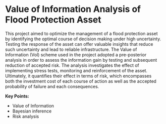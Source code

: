 # Value of Information Analysis of Flood Protection Asset

This project aimed to optimize the management of a flood protection asset by identifying the optimal course of decision making under high uncertainty. Testing the response of the asset can offer valuable insights that reduce such uncertainty and lead to reliable infrastructure. The Value of Information (VoI) scheme used in the project adopted a pre-posterior analysis in order to assess the information gain by testing and subsequent reduction of accepted risk. The analysis investigates the effect of implementing stress tests, monitoring and reinforcement of the asset. Ultimately, it quantifies their effect in terms of risk, which encompasses both the investment cost of each course of action as well as the accepted probability of failure and each consequences.

**Key Points:**
- Value of Information
- Bayesian inference
- Risk analysis